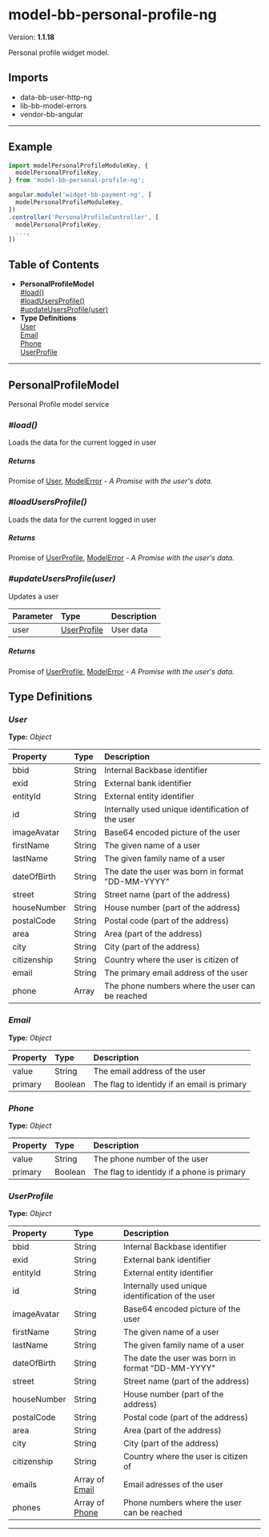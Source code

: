 # model-bb-personal-profile-ng


Version: **1.1.18**

Personal profile widget model.

## Imports

* data-bb-user-http-ng
* lib-bb-model-errors
* vendor-bb-angular

---

## Example

```javascript
import modelPersonalProfileModuleKey, {
  modelPersonalProfileKey,
} from 'model-bb-personal-profile-ng';

angular.module('widget-bb-payment-ng', [
  modelPersonalProfileModuleKey,
])
.controller('PersonalProfileController', [
  modelPersonalProfileKey,
  ...,
])
```

## Table of Contents
- **PersonalProfileModel**<br/>    <a href="#PersonalProfileModel_load">#load()</a><br/>    <a href="#PersonalProfileModel_loadUsersProfile">#loadUsersProfile()</a><br/>    <a href="#PersonalProfileModel_updateUsersProfile">#updateUsersProfile(user)</a><br/>
- **Type Definitions**<br/>    <a href="#User">User</a><br/>    <a href="#Email">Email</a><br/>    <a href="#Phone">Phone</a><br/>    <a href="#UserProfile">UserProfile</a><br/>

---

## PersonalProfileModel

Personal Profile model service

### <a name="PersonalProfileModel_load"></a>*#load()*

Loads the data for the current logged in user

##### Returns

Promise of [User](#User), [ModelError](lib-bb-model-errors.html#ModelError) - *A Promise with the user's data.*

### <a name="PersonalProfileModel_loadUsersProfile"></a>*#loadUsersProfile()*

Loads the data for the current logged in user

##### Returns

Promise of [UserProfile](#UserProfile), [ModelError](lib-bb-model-errors.html#ModelError) - *A Promise with the user's data.*

### <a name="PersonalProfileModel_updateUsersProfile"></a>*#updateUsersProfile(user)*

Updates a user

| Parameter | Type | Description |
| :-- | :-- | :-- |
| user | [UserProfile](#UserProfile) | User data |

##### Returns

Promise of [UserProfile](#UserProfile), [ModelError](lib-bb-model-errors.html#ModelError) - *A Promise with the user's data.*

## Type Definitions


### <a name="User"></a>*User*


**Type:** *Object*


| Property | Type | Description |
| :-- | :-- | :-- |
| bbid | String | Internal Backbase identifier |
| exid | String | External bank identifier |
| entityId | String | External entity identifier |
| id | String | Internally used unique identification of the user |
| imageAvatar | String | Base64 encoded picture of the user |
| firstName | String | The given name of a user |
| lastName | String | The given family name of a user |
| dateOfBirth | String | The date the user was born in format "DD-MM-YYYY" |
| street | String | Street name (part of the address) |
| houseNumber | String | House number (part of the address) |
| postalCode | String | Postal code (part of the address) |
| area | String | Area (part of the address) |
| city | String | City (part of the address) |
| citizenship | String | Country where the user is citizen of |
| email | String | The primary email address of the user |
| phone | Array | The phone numbers where the user can be reached |

### <a name="Email"></a>*Email*


**Type:** *Object*


| Property | Type | Description |
| :-- | :-- | :-- |
| value | String | The email address of the user |
| primary | Boolean | The flag to identidy if an email is primary |

### <a name="Phone"></a>*Phone*


**Type:** *Object*


| Property | Type | Description |
| :-- | :-- | :-- |
| value | String | The phone number of the user |
| primary | Boolean | The flag to identidy if a phone is primary |

### <a name="UserProfile"></a>*UserProfile*


**Type:** *Object*


| Property | Type | Description |
| :-- | :-- | :-- |
| bbid | String | Internal Backbase identifier |
| exid | String | External bank identifier |
| entityId | String | External entity identifier |
| id | String | Internally used unique identification of the user |
| imageAvatar | String | Base64 encoded picture of the user |
| firstName | String | The given name of a user |
| lastName | String | The given family name of a user |
| dateOfBirth | String | The date the user was born in format "DD-MM-YYYY" |
| street | String | Street name (part of the address) |
| houseNumber | String | House number (part of the address) |
| postalCode | String | Postal code (part of the address) |
| area | String | Area (part of the address) |
| city | String | City (part of the address) |
| citizenship | String | Country where the user is citizen of |
| emails | Array of [Email](#Email) | Email adresses of the user |
| phones | Array of [Phone](#Phone) | Phone numbers where the user can be reached |

---
